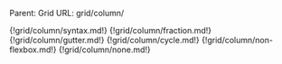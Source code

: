Parent: Grid
URL: grid/column/

{!grid/column/syntax.md!}
{!grid/column/fraction.md!}
{!grid/column/gutter.md!}
{!grid/column/cycle.md!}
{!grid/column/non-flexbox.md!}
{!grid/column/none.md!}

